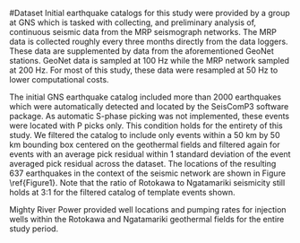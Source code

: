 #Dataset
Initial earthquake catalogs for this study were provided by a group at GNS which is tasked with collecting, and preliminary analysis of, continuous seismic data from the MRP seismograph networks. The MRP data is collected roughly every three months directly from the data loggers. These data are supplemented by data from the aforementioned GeoNet stations. GeoNet data is sampled at 100 Hz while the MRP network sampled at 200 Hz. For most of this study, these data were resampled at 50 Hz to lower computational costs.

The initial GNS earthquake catalog included more than 2000 earthquakes which were automatically detected and located by the SeisComP3 software package. As automatic S-phase picking was not implemented, these events were located with P picks only. This condition holds for the entirety of this study. We filtered the catalog to include only events within a 50 km by 50 km bounding box centered on the geothermal fields and filtered again for events with an average pick residual within 1 standard deviation of the event averaged pick residual across the dataset. The locations of the resulting 637 earthquakes in the context of the seismic network are shown in Figure \ref{Figure1}. Note that the ratio of Rotokawa to Ngatamariki seismicity still holds at 3:1 for the filtered catalog of template events shown.

Mighty River Power provided well locations and pumping rates for injection wells within the Rotokawa and Ngatamariki geothermal fields for the entire study period.